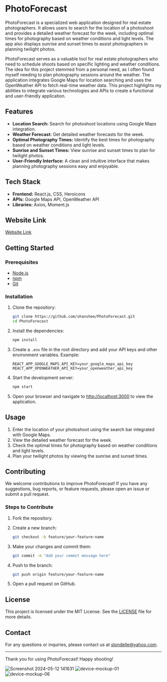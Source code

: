 
# PhotoForecast

PhotoForecast is a specialized web application designed for real estate photographers. It allows users to search for the location of a photoshoot and provides a detailed weather forecast for the week, including optimal times for photography based on weather conditions and light levels. The app also displays sunrise and sunset times to assist photographers in planning twilight photos.

PhotoForecast serves as a valuable tool for real estate photographers who need to schedule shoots based on specific lighting and weather conditions. The idea for this project stemmed from a personal need, as I often found myself needing to plan photography sessions around the weather. The application integrates Google Maps for location searching and uses the OpenWeather API to fetch real-time weather data. This project highlights my abilities to integrate various technologies and APIs to create a functional and user-friendly application.

## Features

- **Location Search:** Search for photoshoot locations using Google Maps integration.
- **Weather Forecast:** Get detailed weather forecasts for the week.
- **Optimal Photography Times:** Identify the best times for photography based on weather conditions and light levels.
- **Sunrise and Sunset Times:** View sunrise and sunset times to plan for twilight photos.
- **User-Friendly Interface:** A clean and intuitive interface that makes planning photography sessions easy and enjoyable.

## Tech Stack

- **Frontend:** React.js, CSS, Heroicons
- **APIs:** Google Maps API, OpenWeather API
- **Libraries:** Axios, Moment.js

## Website Link

[Website Link](https://photoforecast.onrender.com/)

## Getting Started

### Prerequisites

- [Node.js](https://nodejs.org/)
- [npm](https://www.npmjs.com/)
- [Git](https://git-scm.com/)

### Installation

1. Clone the repository:

   ```bash
   git clone https://github.com/shanshee/PhotoForecast.git
   cd PhotoForecast
   ```

2. Install the dependencies:

   ```bash
   npm install
   ```

3. Create a `.env` file in the root directory and add your API keys and other environment variables. Example:

   ```plaintext
   REACT_APP_GOOGLE_MAPS_API_KEY=your_google_maps_api_key
   REACT_APP_OPENWEATHER_API_KEY=your_openweather_api_key
   ```

4. Start the development server:

   ```bash
   npm start
   ```

5. Open your browser and navigate to [http://localhost:3000](http://localhost:3000) to view the application.

## Usage

1. Enter the location of your photoshoot using the search bar integrated with Google Maps.
2. View the detailed weather forecast for the week.
3. Check the optimal times for photography based on weather conditions and light levels.
4. Plan your twilight photos by viewing the sunrise and sunset times.

## Contributing

We welcome contributions to improve PhotoForecast! If you have any suggestions, bug reports, or feature requests, please open an issue or submit a pull request.

### Steps to Contribute

1. Fork the repository.
2. Create a new branch:

   ```bash
   git checkout -b feature/your-feature-name
   ```

3. Make your changes and commit them:

   ```bash
   git commit -m "Add your commit message here"
   ```

4. Push to the branch:

   ```bash
   git push origin feature/your-feature-name
   ```

5. Open a pull request on GitHub.

## License

This project is licensed under the MIT License. See the [LICENSE](LICENSE) file for more details.

## Contact

For any questions or inquiries, please contact us at slondelle@yahoo.com.

---

Thank you for using PhotoForecast! Happy shooting!

![Screenshot 2024-05-12 141631](https://github.com/shanshee/PhotoForecast/assets/119387308/0a6f97e6-bcde-41a1-8b17-e27ffb46064d)
![device-mockup-01](https://github.com/shanshee/PhotoForecast/assets/119387308/2554adeb-7667-4330-9cce-ea66f76fd51e)
![device-mockup-06](https://github.com/shanshee/PhotoForecast/assets/119387308/d2c068d9-03d5-4051-80ef-56fae8ae6c47)
